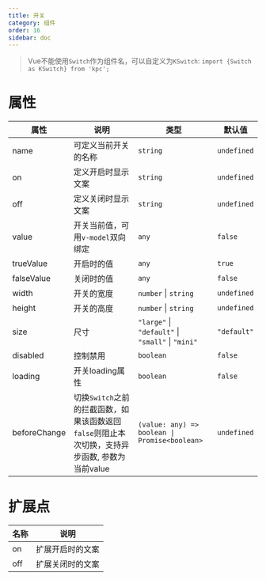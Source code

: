 ```yaml
---
title: 开关
category: 组件
order: 16
sidebar: doc
---
```


> Vue不能使用`Switch`作为组件名，可以自定义为`KSwitch`: 
> `import {Switch as KSwitch} from 'kpc';`

# 属性

| 属性 | 说明 | 类型 | 默认值 |
| --- | --- | --- | --- |
| name | 可定义当前开关的名称 | `string` | `undefined` |
| on | 定义开启时显示文案 | `string` | `undefined` |
| off | 定义关闭时显示文案 | `string` | `undefined` |
| value | 开关当前值，可用`v-model`双向绑定 | `any` | `false` |
| trueValue | 开启时的值 | `any` | `true` |
| falseValue | 关闭时的值 | `any` | `false` |
| width | 开关的宽度 | `number` &#124; `string` | `undefined` |
| height | 开关的高度 | `number` &#124; `string` | `undefined` |
| size | 尺寸 | `"large"` &#124; `"default"` &#124; `"small"` &#124; `"mini"` | `"default"` |
| disabled | 控制禁用 | `boolean` | `false` |
| loading | 开关loading属性 | `boolean` | `false` |
| beforeChange | 切换`Switch`之前的拦截函数，如果该函数返回`false`则阻止本次切换，支持异步函数, 参数为当前value | <code>(value: any) => boolean &#124; Promise&lt;boolean&gt;</code> | `undefined` |

# 扩展点

| 名称 | 说明 |
| --- | --- |
| on | 扩展开启时的文案 |
| off | 扩展关闭时的文案 |
